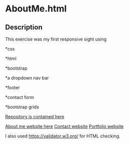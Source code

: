 # AboutMe.html

## Description

This exercise was my first responsive sight using

*css

*html

*bootstrap

*a dropdown nav bar

*footer

*contact form

*bootstrap grids 

[Repository is contained here](https://github.com/kstevenson84/AboutMe.html)

[About me website here](https://kstevenson84.github.io/AboutMe.html/) 
[Contact website](https://kstevenson84.github.io/AboutMe.html/contact.html)
[Portfolio website](https://kstevenson84.github.io/AboutMe.html/portfolio.html)

I also used https://validator.w3.org/ for HTML checking. 